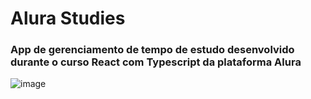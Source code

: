 # Alura Studies
### App de gerenciamento de tempo de estudo desenvolvido durante o curso React com Typescript da plataforma Alura

![image](https://user-images.githubusercontent.com/89262324/173903796-68d88709-af66-4ff3-a258-b1a1f8a6e4c9.png)
